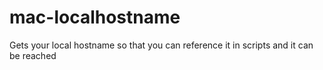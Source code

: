 # mac-localhostname
Gets your local hostname so that you can reference it in scripts and it can be reached
